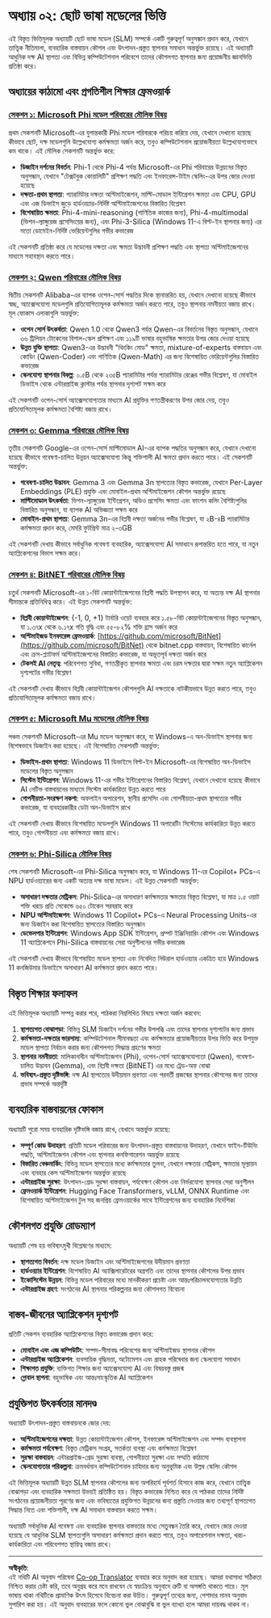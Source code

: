 <!--
CO_OP_TRANSLATOR_METADATA:
{
  "original_hash": "7c65ab2fd757b5fce2f114a3118d05da",
  "translation_date": "2025-09-17T19:29:33+00:00",
  "source_file": "Module02/README.md",
  "language_code": "bn"
}
-->
# অধ্যায় ০২: ছোট ভাষা মডেলের ভিত্তি

এই বিস্তৃত ভিত্তিমূলক অধ্যায়টি ছোট ভাষা মডেল (SLM) সম্পর্কে একটি গুরুত্বপূর্ণ অনুসন্ধান প্রদান করে, যেখানে তাত্ত্বিক নীতিমালা, ব্যবহারিক বাস্তবায়ন কৌশল এবং উৎপাদন-প্রস্তুত স্থাপনার সমাধান অন্তর্ভুক্ত রয়েছে। এই অধ্যায়টি আধুনিক দক্ষ AI স্থাপত্য এবং বিভিন্ন কম্পিউটেশনাল পরিবেশে তাদের কৌশলগত স্থাপনার জন্য প্রয়োজনীয় জ্ঞানভিত্তি প্রতিষ্ঠা করে।

## অধ্যায়ের কাঠামো এবং প্রগতিশীল শিক্ষার ফ্রেমওয়ার্ক

### **[সেকশন ১: Microsoft Phi মডেল পরিবারের মৌলিক বিষয়](./01.PhiFamily.md)**
প্রথম সেকশনটি Microsoft-এর যুগান্তকারী Phi মডেল পরিবারকে পরিচয় করিয়ে দেয়, যেখানে দেখানো হয়েছে কীভাবে ছোট, দক্ষ মডেলগুলি উল্লেখযোগ্য কর্মক্ষমতা অর্জন করে, তবুও কম্পিউটেশনাল প্রয়োজনীয়তা উল্লেখযোগ্যভাবে কম থাকে। এই মৌলিক সেকশনটি অন্তর্ভুক্ত করে:

- **ডিজাইন দর্শনের বিবর্তন**: Phi-1 থেকে Phi-4 পর্যন্ত Microsoft-এর Phi পরিবারের উন্নয়নের বিস্তৃত অনুসন্ধান, যেখানে "টেক্সটবুক কোয়ালিটি" প্রশিক্ষণ পদ্ধতি এবং ইনফারেন্স-টাইম স্কেলিং-এর উপর জোর দেওয়া হয়েছে
- **দক্ষতা-প্রথম স্থাপত্য**: প্যারামিটার দক্ষতা অপ্টিমাইজেশন, মাল্টি-মোডাল ইন্টিগ্রেশন ক্ষমতা এবং CPU, GPU এবং এজ ডিভাইস জুড়ে হার্ডওয়্যার-নির্দিষ্ট অপ্টিমাইজেশনের বিস্তারিত বিশ্লেষণ
- **বিশেষায়িত ক্ষমতা**: Phi-4-mini-reasoning (গাণিতিক কাজের জন্য), Phi-4-multimodal (ভিশন-ল্যাঙ্গুয়েজ প্রসেসিংয়ের জন্য), এবং Phi-3-Silica (Windows 11-এ বিল্ট-ইন স্থাপনার জন্য) এর মতো ডোমেইন-নির্দিষ্ট ভেরিয়েন্টগুলির গভীর কভারেজ

এই সেকশনটি প্রতিষ্ঠা করে যে মডেলের দক্ষতা এবং ক্ষমতা উদ্ভাবনী প্রশিক্ষণ পদ্ধতি এবং স্থাপত্য অপ্টিমাইজেশনের মাধ্যমে সহাবস্থান করতে পারে।

### **[সেকশন ২: Qwen পরিবারের মৌলিক বিষয়](./02.QwenFamily.md)**
দ্বিতীয় সেকশনটি Alibaba-এর ব্যাপক ওপেন-সোর্স পদ্ধতির দিকে স্থানান্তরিত হয়, যেখানে দেখানো হয়েছে কীভাবে স্বচ্ছ, অ্যাক্সেসযোগ্য মডেলগুলি প্রতিযোগিতামূলক কর্মক্ষমতা অর্জন করতে পারে, তবুও স্থাপনার নমনীয়তা বজায় রাখে। মূল ফোকাস এলাকাগুলি অন্তর্ভুক্ত:

- **ওপেন সোর্স উৎকর্ষতা**: Qwen 1.0 থেকে Qwen3 পর্যন্ত Qwen-এর বিবর্তনের বিস্তৃত অনুসন্ধান, যেখানে ৩৬ ট্রিলিয়ন টোকেনের বিশাল-স্কেল প্রশিক্ষণ এবং ১১৯টি ভাষার বহুভাষিক ক্ষমতার উপর জোর দেওয়া হয়েছে
- **উন্নত যুক্তি স্থাপত্য**: Qwen3-এর উদ্ভাবনী "থিংকিং মোড" ক্ষমতা, mixture-of-experts বাস্তবায়ন এবং কোডিং (Qwen-Coder) এবং গাণিতিক (Qwen-Math) এর জন্য বিশেষায়িত ভেরিয়েন্টগুলির বিস্তারিত কভারেজ
- **স্কেলযোগ্য স্থাপনার বিকল্প**: ০.৫B থেকে ২৩৫B প্যারামিটার পর্যন্ত প্যারামিটার রেঞ্জের গভীর বিশ্লেষণ, যা মোবাইল ডিভাইস থেকে এন্টারপ্রাইজ ক্লাস্টার পর্যন্ত স্থাপনার দৃশ্যপট সক্ষম করে

এই সেকশনটি ওপেন-সোর্স অ্যাক্সেসযোগ্যতার মাধ্যমে AI প্রযুক্তির গণতন্ত্রীকরণের উপর জোর দেয়, তবুও প্রতিযোগিতামূলক কর্মক্ষমতা বৈশিষ্ট্য বজায় রাখে।

### **[সেকশন ৩: Gemma পরিবারের মৌলিক বিষয়](./03.GemmaFamily.md)**
তৃতীয় সেকশনটি Google-এর ওপেন-সোর্স মাল্টিমোডাল AI-এর ব্যাপক পদ্ধতির অনুসন্ধান করে, যেখানে দেখানো হয়েছে কীভাবে গবেষণা-চালিত উন্নয়ন অ্যাক্সেসযোগ্য কিন্তু শক্তিশালী AI ক্ষমতা প্রদান করতে পারে। এই সেকশনটি অন্তর্ভুক্ত:

- **গবেষণা-চালিত উদ্ভাবন**: Gemma 3 এবং Gemma 3n স্থাপত্যের বিস্তৃত কভারেজ, যেখানে Per-Layer Embeddings (PLE) প্রযুক্তি এবং মোবাইল-প্রথম অপ্টিমাইজেশন কৌশল অন্তর্ভুক্ত রয়েছে
- **মাল্টিমোডাল উৎকর্ষতা**: ভিশন-ল্যাঙ্গুয়েজ ইন্টিগ্রেশন, অডিও প্রসেসিং ক্ষমতা এবং ফাংশন কলিং বৈশিষ্ট্যগুলির বিস্তারিত অনুসন্ধান, যা ব্যাপক AI অভিজ্ঞতা সক্ষম করে
- **মোবাইল-প্রথম স্থাপত্য**: Gemma 3n-এর বিপ্লবী দক্ষতা অর্জনের গভীর বিশ্লেষণ, যা ২B-৪B প্যারামিটার কর্মক্ষমতা প্রদান করে, মেমরি ফুটপ্রিন্ট মাত্র ২-৩GB

এই সেকশনটি দেখায় কীভাবে সর্বাধুনিক গবেষণা ব্যবহারিক, অ্যাক্সেসযোগ্য AI সমাধানে রূপান্তরিত হতে পারে, যা নতুন অ্যাপ্লিকেশনের বিভাগ সক্ষম করে।

### **[সেকশন ৪: BitNET পরিবারের মৌলিক বিষয়](./04.BitNETFamily.md)**
চতুর্থ সেকশনটি Microsoft-এর ১-বিট কোয়ান্টাইজেশনের বিপ্লবী পদ্ধতি উপস্থাপন করে, যা অত্যন্ত দক্ষ AI স্থাপনার সীমান্তকে প্রতিনিধিত্ব করে। এই উন্নত সেকশনটি অন্তর্ভুক্ত:

- **বিপ্লবী কোয়ান্টাইজেশন**: {-1, 0, +1} টার্নারি ওয়েট ব্যবহার করে ১.৫৮-বিট কোয়ান্টাইজেশনের বিস্তৃত অনুসন্ধান, যা ১.৩৭x থেকে ৬.১৭x গতি বৃদ্ধি এবং ৫৫-৮২% শক্তি হ্রাস অর্জন করে
- **অপ্টিমাইজড ইনফারেন্স ফ্রেমওয়ার্ক**: [https://github.com/microsoft/BitNet](https://github.com/microsoft/BitNet) থেকে bitnet.cpp বাস্তবায়ন, বিশেষায়িত কার্নেল এবং ক্রস-প্ল্যাটফর্ম অপ্টিমাইজেশনের বিস্তারিত কভারেজ, যা অভূতপূর্ব দক্ষতা অর্জন করে
- **টেকসই AI নেতৃত্ব**: পরিবেশগত সুবিধা, গণতন্ত্রীকৃত স্থাপনার ক্ষমতা এবং চরম দক্ষতার দ্বারা সক্ষম নতুন অ্যাপ্লিকেশন দৃশ্যপটের গভীর বিশ্লেষণ

এই সেকশনটি দেখায় কীভাবে বিপ্লবী কোয়ান্টাইজেশন কৌশলগুলি AI দক্ষতাকে নাটকীয়ভাবে উন্নত করতে পারে, তবুও প্রতিযোগিতামূলক কর্মক্ষমতা বজায় রাখে।

### **[সেকশন ৫: Microsoft Mu মডেলের মৌলিক বিষয়](./05.mumodel.md)**
পঞ্চম সেকশনটি Microsoft-এর Mu মডেল অনুসন্ধান করে, যা Windows-এ অন-ডিভাইস স্থাপনার জন্য বিশেষভাবে ডিজাইন করা হয়েছে। এই বিশেষায়িত সেকশনটি অন্তর্ভুক্ত:

- **ডিভাইস-প্রথম স্থাপত্য**: Windows 11 ডিভাইসে বিল্ট-ইন Microsoft-এর বিশেষায়িত অন-ডিভাইস মডেলের বিস্তৃত অনুসন্ধান
- **সিস্টেম ইন্টিগ্রেশন**: Windows 11-এর গভীর ইন্টিগ্রেশনের বিস্তারিত বিশ্লেষণ, যেখানে দেখানো হয়েছে কীভাবে AI নেটিভ বাস্তবায়নের মাধ্যমে সিস্টেম কার্যকারিতা উন্নত করতে পারে
- **গোপনীয়তা-সংরক্ষণ নকশা**: অফলাইন অপারেশন, স্থানীয় প্রসেসিং এবং গোপনীয়তা-প্রথম স্থাপত্যের গভীর কভারেজ, যা ব্যবহারকারীর ডেটা অন-ডিভাইস রাখে

এই সেকশনটি দেখায় কীভাবে বিশেষায়িত মডেলগুলি Windows 11 অপারেটিং সিস্টেমের কার্যকারিতা উন্নত করতে পারে, তবুও গোপনীয়তা এবং কর্মক্ষমতা বজায় রাখে।

### **[সেকশন ৬: Phi-Silica মৌলিক বিষয়](./06.phisilica.md)**
শেষ সেকশনটি Microsoft-এর Phi-Silica অনুসন্ধান করে, যা Windows 11-এর Copilot+ PCs-এ NPU হার্ডওয়্যারের জন্য একটি অত্যন্ত দক্ষ ভাষা মডেল। এই উন্নত সেকশনটি অন্তর্ভুক্ত:

- **অসাধারণ দক্ষতার মেট্রিকস**: Phi-Silica-এর অসাধারণ কর্মক্ষমতার ক্ষমতার বিস্তৃত বিশ্লেষণ, যা মাত্র ১.৫ ওয়াট শক্তি খরচে প্রতি সেকেন্ডে ৬৫০ টোকেন সরবরাহ করে
- **NPU অপ্টিমাইজেশন**: Windows 11 Copilot+ PCs-এ Neural Processing Units-এর জন্য ডিজাইন করা বিশেষায়িত স্থাপত্যের বিস্তারিত অনুসন্ধান
- **ডেভেলপার ইন্টিগ্রেশন**: Windows App SDK ইন্টিগ্রেশন, প্রম্পট ইঞ্জিনিয়ারিং কৌশল এবং Windows 11 অ্যাপ্লিকেশনে Phi-Silica বাস্তবায়নের সেরা অনুশীলনের গভীর কভারেজ

এই সেকশনটি দেখায় কীভাবে বিশেষায়িত মডেল স্থাপত্য এবং নিবেদিত নিউরাল হার্ডওয়্যার একত্রিত হয়ে Windows 11 কনজিউমার ডিভাইসে অসাধারণ AI কর্মক্ষমতা প্রদান করতে পারে।

## বিস্তৃত শিক্ষার ফলাফল

এই ভিত্তিমূলক অধ্যায়টি সম্পন্ন করার পরে, পাঠকরা নিম্নলিখিত বিষয়ে দক্ষতা অর্জন করবেন:

1. **স্থাপত্যগত বোঝাপড়া**: বিভিন্ন SLM ডিজাইন দর্শনের গভীর উপলব্ধি এবং তাদের স্থাপনার দৃশ্যপটের জন্য প্রভাব
2. **কর্মক্ষমতা-দক্ষতার ভারসাম্য**: কম্পিউটেশনাল সীমাবদ্ধতা এবং কর্মক্ষমতার প্রয়োজনীয়তার উপর ভিত্তি করে উপযুক্ত মডেল স্থাপত্য নির্বাচন করার জন্য কৌশলগত সিদ্ধান্ত গ্রহণের ক্ষমতা
3. **স্থাপনার নমনীয়তা**: মালিকানাধীন অপ্টিমাইজেশন (Phi), ওপেন-সোর্স অ্যাক্সেসযোগ্যতা (Qwen), গবেষণা-চালিত উদ্ভাবন (Gemma), এবং বিপ্লবী দক্ষতা (BitNET) এর মধ্যে ট্রেড-অফ বোঝা
4. **ভবিষ্যৎ-প্রস্তুত দৃষ্টিভঙ্গি**: দক্ষ AI স্থাপত্যের উদীয়মান প্রবণতা এবং পরবর্তী প্রজন্মের স্থাপনার কৌশলের জন্য তাদের প্রভাব সম্পর্কে অন্তর্দৃষ্টি

## ব্যবহারিক বাস্তবায়নের ফোকাস

অধ্যায়টি পুরো সময় ব্যবহারিক দৃষ্টিভঙ্গি বজায় রাখে, যেখানে অন্তর্ভুক্ত রয়েছে:

- **সম্পূর্ণ কোড উদাহরণ**: প্রতিটি মডেল পরিবারের জন্য উৎপাদন-প্রস্তুত বাস্তবায়নের উদাহরণ, যেখানে ফাইন-টিউনিং পদ্ধতি, অপ্টিমাইজেশন কৌশল এবং স্থাপনার কনফিগারেশন অন্তর্ভুক্ত রয়েছে
- **বিস্তারিত বেঞ্চমার্কিং**: বিভিন্ন মডেল স্থাপত্যের মধ্যে কর্মক্ষমতার তুলনা, যেখানে দক্ষতার মেট্রিকস, ক্ষমতার মূল্যায়ন এবং ব্যবহার কেস অপ্টিমাইজেশন অন্তর্ভুক্ত রয়েছে
- **এন্টারপ্রাইজ সুরক্ষা**: উৎপাদন-গ্রেড সুরক্ষা বাস্তবায়ন, পর্যবেক্ষণ কৌশল এবং নির্ভরযোগ্য স্থাপনার সেরা অনুশীলন
- **ফ্রেমওয়ার্ক ইন্টিগ্রেশন**: Hugging Face Transformers, vLLM, ONNX Runtime এবং বিশেষায়িত অপ্টিমাইজেশন টুল সহ জনপ্রিয় ফ্রেমওয়ার্কের সাথে ইন্টিগ্রেশনের জন্য ব্যবহারিক নির্দেশিকা

## কৌশলগত প্রযুক্তি রোডম্যাপ

অধ্যায়টি শেষ হয় ভবিষ্যৎমুখী বিশ্লেষণের মাধ্যমে:

- **স্থাপত্যগত বিবর্তন**: দক্ষ মডেল ডিজাইন এবং অপ্টিমাইজেশনের উদীয়মান প্রবণতা
- **হার্ডওয়্যার ইন্টিগ্রেশন**: বিশেষায়িত AI অ্যাক্সিলারেটরের অগ্রগতি এবং তাদের স্থাপনার কৌশলের উপর প্রভাব
- **ইকোসিস্টেম উন্নয়ন**: বিভিন্ন মডেল পরিবারের মধ্যে মানকীকরণ প্রচেষ্টা এবং আন্তঃপরিচালনযোগ্যতার উন্নতি
- **এন্টারপ্রাইজ গ্রহণ**: সংগঠনের AI স্থাপনার পরিকল্পনার জন্য কৌশলগত বিবেচনা

## বাস্তব-জীবনের অ্যাপ্লিকেশন দৃশ্যপট

প্রতিটি সেকশন ব্যবহারিক অ্যাপ্লিকেশনের বিস্তৃত কভারেজ প্রদান করে:

- **মোবাইল এবং এজ কম্পিউটিং**: সম্পদ-সীমাবদ্ধ পরিবেশের জন্য অপ্টিমাইজড স্থাপনার কৌশল
- **এন্টারপ্রাইজ অ্যাপ্লিকেশন**: ব্যবসায়িক বুদ্ধিমত্তা, অটোমেশন এবং গ্রাহক পরিষেবার জন্য স্কেলযোগ্য সমাধান
- **শিক্ষাগত প্রযুক্তি**: ব্যক্তিগত শিক্ষার জন্য অ্যাক্সেসযোগ্য AI এবং বিষয়বস্তু প্রজন্ম
- **গ্লোবাল স্থাপনা**: বহুভাষিক এবং আন্তঃসাংস্কৃতিক AI অ্যাপ্লিকেশন

## প্রযুক্তিগত উৎকর্ষতার মানদণ্ড

অধ্যায়টি উৎপাদন-প্রস্তুত বাস্তবায়নকে জোর দেয়:

- **অপ্টিমাইজেশনের দক্ষতা**: উন্নত কোয়ান্টাইজেশন কৌশল, ইনফারেন্স অপ্টিমাইজেশন এবং সম্পদ ব্যবস্থাপনা
- **কর্মক্ষমতা পর্যবেক্ষণ**: বিস্তৃত মেট্রিকস সংগ্রহ, সতর্কতা ব্যবস্থা এবং কর্মক্ষমতা বিশ্লেষণ
- **সুরক্ষা বাস্তবায়ন**: এন্টারপ্রাইজ-গ্রেড সুরক্ষা ব্যবস্থা, গোপনীয়তা সুরক্ষা এবং সম্মতি কাঠামো
- **স্কেলযোগ্যতার পরিকল্পনা**: ক্রমবর্ধমান কম্পিউটেশনাল চাহিদার জন্য অনুভূমিক এবং উল্লম্ব স্কেলিং কৌশল

এই ভিত্তিমূলক অধ্যায়টি উন্নত SLM স্থাপনার কৌশলের জন্য অপরিহার্য পূর্বশর্ত হিসাবে কাজ করে, যেখানে তাত্ত্বিক বোঝাপড়া এবং ব্যবহারিক সক্ষমতা উভয়ই প্রতিষ্ঠিত হয়। বিস্তৃত কভারেজ নিশ্চিত করে যে পাঠকরা তাদের নির্দিষ্ট সংগঠনের প্রয়োজনীয়তা পূরণের জন্য এবং ভবিষ্যতের প্রযুক্তিগত উন্নয়নের জন্য প্রস্তুতি নেওয়ার জন্য তথ্যপূর্ণ স্থাপত্যগত সিদ্ধান্ত নিতে এবং শক্তিশালী, দক্ষ AI সমাধান বাস্তবায়ন করতে সক্ষম। 

অধ্যায়টি সর্বাধুনিক AI গবেষণা এবং ব্যবহারিক স্থাপনার বাস্তবতার মধ্যে সেতুবন্ধন তৈরি করে, যেখানে জোর দেওয়া হয়েছে যে আধুনিক SLM স্থাপত্যগুলি অসাধারণ কর্মক্ষমতা প্রদান করতে পারে, তবুও অপারেশনাল দক্ষতা, খরচ-কার্যকারিতা এবং পরিবেশগত স্থায়িত্ব বজায় রাখে।

---

**অস্বীকৃতি**:  
এই নথিটি AI অনুবাদ পরিষেবা [Co-op Translator](https://github.com/Azure/co-op-translator) ব্যবহার করে অনুবাদ করা হয়েছে। আমরা যথাসাধ্য সঠিকতা নিশ্চিত করার চেষ্টা করি, তবে অনুগ্রহ করে মনে রাখবেন যে স্বয়ংক্রিয় অনুবাদে ত্রুটি বা অসঙ্গতি থাকতে পারে। মূল ভাষায় থাকা নথিটিকে প্রামাণিক উৎস হিসেবে বিবেচনা করা উচিত। গুরুত্বপূর্ণ তথ্যের জন্য, পেশাদার মানব অনুবাদ সুপারিশ করা হয়। এই অনুবাদ ব্যবহারের ফলে কোনো ভুল বোঝাবুঝি বা ভুল ব্যাখ্যা হলে আমরা দায়বদ্ধ থাকব না।